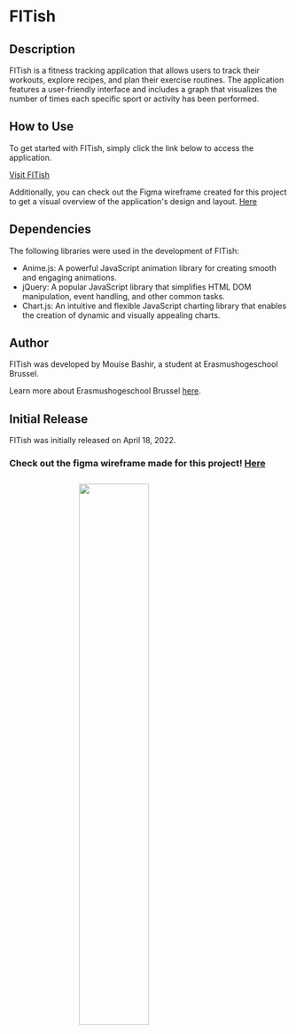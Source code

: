 <h1>FITish</h1>

  <h2>Description</h2>
  <p>FITish is a fitness tracking application that allows users to track their workouts, explore recipes, and plan their exercise routines. The application features a user-friendly interface and includes a graph that visualizes the number of times each specific sport or activity has been performed.</p>

  <h2>How to Use</h2>
  <p>To get started with FITish, simply click the link below to access the application.</p>
  <p><a href="https://ehb-ti.github.io/dynamicweb-eindwerkstuk-mouise1111/">Visit FITish</a></p>

  <p>Additionally, you can check out the Figma wireframe created for this project to get a visual overview of the application's design and layout. <a href="https://www.figma.com/file/mWg7TJ1Faf0fYVxNrQtHMq/FITish?node-id=19%3A53">Here</a></p>

  <h2>Dependencies</h2>
  <p>The following libraries were used in the development of FITish:</p>
  <ul>
    <li>Anime.js: A powerful JavaScript animation library for creating smooth and engaging animations.</li>
    <li>jQuery: A popular JavaScript library that simplifies HTML DOM manipulation, event handling, and other common tasks.</li>
    <li>Chart.js: An intuitive and flexible JavaScript charting library that enables the creation of dynamic and visually appealing charts.</li>
  </ul>

  <h2>Author</h2>
  <p>FITish was developed by Mouise Bashir, a student at Erasmushogeschool Brussel.</p>
  <p>Learn more about Erasmushogeschool Brussel <a href="https://www.erasmushogeschool.be/nl">here</a>.</p>

  <h2>Initial Release</h2>
  <p>FITish was initially released on April 18, 2022.</p>

<h3> Check out the figma wireframe made for this project! <a href="https://www.figma.com/file/mWg7TJ1Faf0fYVxNrQtHMq/FITish?node-id=19%3A53">Here<h3>
<img src="https://user-images.githubusercontent.com/74969971/163742585-979b67e5-1206-45e9-861b-939a0a10e388.png" style="display: block;
  margin-left: auto;
  margin-right: auto;
  width: 50%;"></img>
</a>

